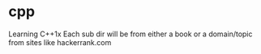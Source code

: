 # cpp
Learning C++1x
Each sub dir will be from either a book or a domain/topic from sites like hackerrank.com 
